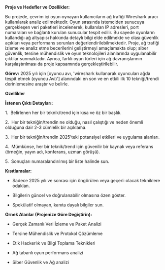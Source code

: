 **Proje ve Hedefler ve Ozellikler:** 



Bu projede, çevrim içi oyun oynayan kullanıcıların ağ trafiği Wireshark aracı kullanılarak analiz edilmektedir. Oyun sırasında istemciden sunucuya gerçekleşen veri paketleri incelenerek, kullanılan IP adresleri, port numaraları ve bağlantı kurulan sunucular tespit edilir. Bu sayede oyunların kullandığı ağ altyapısı hakkında detaylı bilgi elde edilmekte ve olası güvenlik açıkları veya performans sorunları değerlendirilebilmektedir. Proje, ağ trafiği izleme ve analiz etme becerilerini geliştirmeyi amaçlamakta olup; siber güvenlik, tersine mühendislik ve oyun teknolojileri alanlarında uygulanabilir çıktılar sunmaktadır. Ayrıca, farklı oyun türleri için ağ davranışlarının karşılaştırılması da proje kapsamında gerçekleştirilebilir.





**Görev:** 2025 yılı için [oyuncu avı, 'wireshark kullanarak oyuncuları ağda tespit etmek (oyuncu Avi)'] alanındaki en son ve en etkili ilk 10 tekniği/trendi derinlemesine araştır ve belirle.



**Ozellikler** 



**İstenen Çıktı Detayları:**

1.  Belirlenen her bir teknik/trend için kısa ve öz bir başlık.

2.  Her bir tekniğin/trendin ne olduğu, nasıl çalıştığı ve neden önemli olduğuna dair 2-3 cümlelik bir açıklama.

3.  Her bir tekniğin/trendin 2025'teki potansiyel etkileri ve uygulama alanları.

4.  Mümkünse, her bir teknik/trend için güvenilir bir kaynak veya referans (örneğin, yayın adı, konferans, uzman görüşü).

5.  Sonuçları numaralandırılmış bir liste halinde sun.



**Kısıtlamalar:**

- Sadece 2025 yılı ve sonrası için öngörülen veya geçerli olacak tekniklere odaklan.

- Bilgilerin güncel ve doğrulanabilir olmasına özen göster.

- Spekülatif olmayan, kanıta dayalı bilgiler sun.



**Örnek Alanlar (Projenize Göre Değiştirin):**

- Gerçek Zamanlı Veri İzleme ve Paket Analizi

- Tersine Mühendislik ve Protokol Çözümleme

- Etik Hackerlık ve Bilgi Toplama Teknikleri

- Ağ tabanlı oyun performans analizi

- Siber Güvenlik ve Ağ analizi
